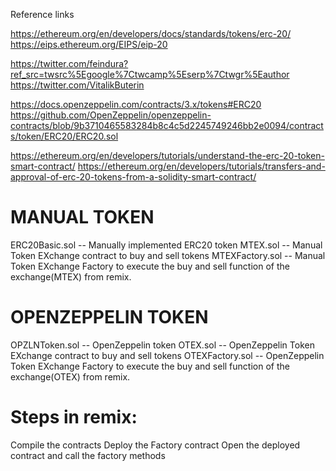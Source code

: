 Reference links

https://ethereum.org/en/developers/docs/standards/tokens/erc-20/
https://eips.ethereum.org/EIPS/eip-20

https://twitter.com/feindura?ref_src=twsrc%5Egoogle%7Ctwcamp%5Eserp%7Ctwgr%5Eauthor
https://twitter.com/VitalikButerin

https://docs.openzeppelin.com/contracts/3.x/tokens#ERC20
https://github.com/OpenZeppelin/openzeppelin-contracts/blob/9b3710465583284b8c4c5d2245749246bb2e0094/contracts/token/ERC20/ERC20.sol

https://ethereum.org/en/developers/tutorials/understand-the-erc-20-token-smart-contract/
https://ethereum.org/en/developers/tutorials/transfers-and-approval-of-erc-20-tokens-from-a-solidity-smart-contract/


MANUAL TOKEN
============
ERC20Basic.sol  -- Manually implemented ERC20 token
MTEX.sol        -- Manual Token EXchange contract to buy and sell tokens
MTEXFactory.sol -- Manual Token EXchange Factory to execute the buy and sell function of the exchange(MTEX) from remix.


OPENZEPPELIN TOKEN
==================

OPZLNToken.sol   --  OpenZeppelin token
OTEX.sol         --  OpenZeppelin Token EXchange contract to buy and sell tokens
OTEXFactory.sol  --  OpenZeppelin Token EXchange Factory to execute the buy and sell function of the exchange(OTEX) from remix.


Steps in remix:
===============

Compile the contracts
Deploy the Factory contract
Open the deployed contract and call the factory methods